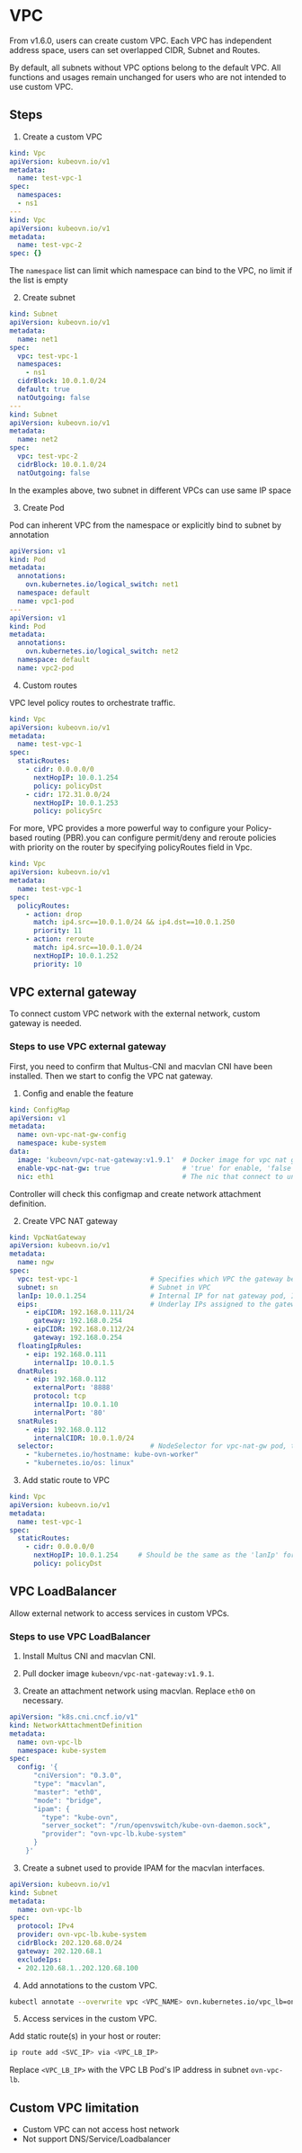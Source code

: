 # VPC

From v1.6.0, users can create custom VPC. Each VPC has independent address space, users can set overlapped CIDR, Subnet and Routes.

By default, all subnets without VPC options belong to the default VPC. All functions and usages remain unchanged for users who are not intended to use custom VPC.

## Steps

1. Create a custom VPC

```yaml
kind: Vpc
apiVersion: kubeovn.io/v1
metadata:
  name: test-vpc-1
spec:
  namespaces:
  - ns1
---
kind: Vpc
apiVersion: kubeovn.io/v1
metadata:
  name: test-vpc-2
spec: {}
```

The `namespace` list can limit which namespace can bind to the VPC, no limit if the list is empty

2. Create subnet

```yaml
kind: Subnet
apiVersion: kubeovn.io/v1
metadata:
  name: net1
spec:
  vpc: test-vpc-1
  namespaces:
    - ns1
  cidrBlock: 10.0.1.0/24
  default: true
  natOutgoing: false
---
kind: Subnet
apiVersion: kubeovn.io/v1
metadata:
  name: net2
spec:
  vpc: test-vpc-2
  cidrBlock: 10.0.1.0/24
  natOutgoing: false
```

In the examples above, two subnet in different VPCs can use same IP space

3. Create Pod

Pod can inherent VPC from the namespace or explicitly bind to subnet by annotation

```yaml
apiVersion: v1
kind: Pod
metadata:
  annotations:
    ovn.kubernetes.io/logical_switch: net1
  namespace: default
  name: vpc1-pod
---
apiVersion: v1
kind: Pod
metadata:
  annotations:
    ovn.kubernetes.io/logical_switch: net2
  namespace: default
  name: vpc2-pod
```

4. Custom routes

VPC level policy routes to orchestrate traffic.

```yaml
kind: Vpc
apiVersion: kubeovn.io/v1
metadata:
  name: test-vpc-1
spec:
  staticRoutes:
    - cidr: 0.0.0.0/0
      nextHopIP: 10.0.1.254
      policy: policyDst
    - cidr: 172.31.0.0/24
      nextHopIP: 10.0.1.253
      policy: policySrc
```
For more, VPC provides a more powerful way to configure your Policy-based routing (PBR).you can configure permit/deny and reroute policies with priority on the router by specifying policyRoutes field in Vpc.
```yaml
kind: Vpc
apiVersion: kubeovn.io/v1
metadata:
  name: test-vpc-1
spec:
  policyRoutes:
    - action: drop
      match: ip4.src==10.0.1.0/24 && ip4.dst==10.0.1.250
      priority: 11
    - action: reroute
      match: ip4.src==10.0.1.0/24
      nextHopIP: 10.0.1.252
      priority: 10
```


## VPC external gateway

To connect custom VPC network with the external network, custom gateway is needed.

### Steps to use VPC external gateway

First, you need to confirm that Multus-CNI and macvlan CNI have been installed. Then we start to config the VPC nat gateway.

1. Config and enable the feature

```yaml
kind: ConfigMap
apiVersion: v1
metadata:
  name: ovn-vpc-nat-gw-config
  namespace: kube-system
data:
  image: 'kubeovn/vpc-nat-gateway:v1.9.1'  # Docker image for vpc nat gateway
  enable-vpc-nat-gw: true                  # 'true' for enable, 'false' for disable
  nic: eth1                                # The nic that connect to underlay network, use as the 'master' for macvlan
```

Controller will check this configmap and create network attachment definition.

2. Create VPC NAT gateway

```yaml
kind: VpcNatGateway
apiVersion: kubeovn.io/v1
metadata:
  name: ngw
spec:
  vpc: test-vpc-1                  # Specifies which VPC the gateway belongs to
  subnet: sn                       # Subnet in VPC
  lanIp: 10.0.1.254                # Internal IP for nat gateway pod, IP should be within the range of the subnet
  eips:                            # Underlay IPs assigned to the gateway
    - eipCIDR: 192.168.0.111/24
      gateway: 192.168.0.254
    - eipCIDR: 192.168.0.112/24
      gateway: 192.168.0.254
  floatingIpRules:
    - eip: 192.168.0.111
      internalIp: 10.0.1.5
  dnatRules:
    - eip: 192.168.0.112
      externalPort: '8888'
      protocol: tcp
      internalIp: 10.0.1.10
      internalPort: '80'
  snatRules:
    - eip: 192.168.0.112
      internalCIDR: 10.0.1.0/24
  selector:                        # NodeSelector for vpc-nat-gw pod, the item of array should be string type with key:value format
    - "kubernetes.io/hostname: kube-ovn-worker"
    - "kubernetes.io/os: linux"
```

3. Add static route to VPC

```yaml
kind: Vpc
apiVersion: kubeovn.io/v1
metadata:
  name: test-vpc-1
spec:
  staticRoutes:
    - cidr: 0.0.0.0/0
      nextHopIP: 10.0.1.254     # Should be the same as the 'lanIp' for vpc gateway
      policy: policyDst
```

## VPC LoadBalancer

Allow external network to access services in custom VPCs.

### Steps to use VPC LoadBalancer

1. Install Multus CNI and macvlan CNI.

2. Pull docker image `kubeovn/vpc-nat-gateway:v1.9.1`.

3. Create an attachment network using macvlan. Replace `eth0` on necessary.

```yaml
apiVersion: "k8s.cni.cncf.io/v1"
kind: NetworkAttachmentDefinition
metadata:
  name: ovn-vpc-lb
  namespace: kube-system
spec:
  config: '{
      "cniVersion": "0.3.0",
      "type": "macvlan",
      "master": "eth0",
      "mode": "bridge",
      "ipam": {
        "type": "kube-ovn",
        "server_socket": "/run/openvswitch/kube-ovn-daemon.sock",
        "provider": "ovn-vpc-lb.kube-system"
      }
    }'
```

3. Create a subnet used to provide IPAM for the macvlan interfaces.

```yaml
apiVersion: kubeovn.io/v1
kind: Subnet
metadata:
  name: ovn-vpc-lb
spec:
  protocol: IPv4
  provider: ovn-vpc-lb.kube-system
  cidrBlock: 202.120.68.0/24
  gateway: 202.120.68.1
  excludeIps:
  - 202.120.68.1..202.120.68.100
```

4. Add annotations to the custom VPC.

```bash
kubectl annotate --overwrite vpc <VPC_NAME> ovn.kubernetes.io/vpc_lb=on
```

5. Access services in the custom VPC.

Add static route(s) in your host or router:

```bash
ip route add <SVC_IP> via <VPC_LB_IP>
```

Replace `<VPC_LB_IP>` with the VPC LB Pod's IP address in subnet `ovn-vpc-lb`.

## Custom VPC limitation

- Custom VPC can not access host network
- Not support DNS/Service/Loadbalancer
